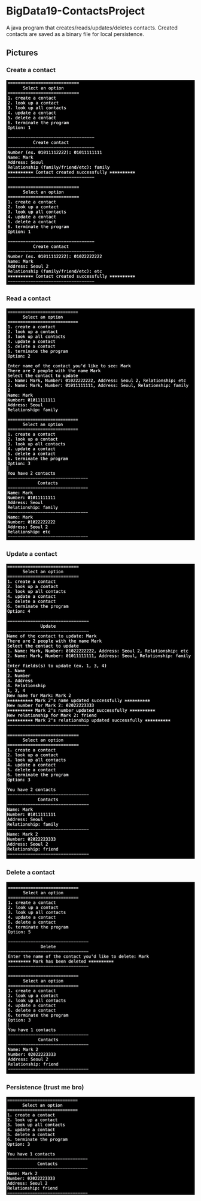 # BigData19-ContactsProject
A java program that creates/reads/updates/deletes contacts. Created contacts are saved as a binary file for local persistence.
## Pictures
### Create a contact
![](static/createContact.png)
### Read a contact
![](static/readContact.png)
### Update a contact
![](static/updateContact.png)
### Delete a contact
![](static/deleteContact.png)
### Persistence (trust me bro)
![](static/readAndWrite.png)